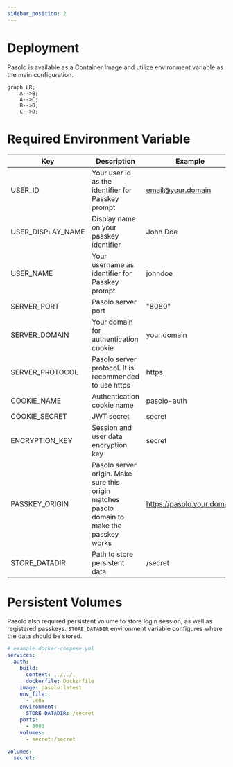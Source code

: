 ```yaml
---
sidebar_position: 2
---
```

# Deployment

Pasolo is available as a Container Image and utilize environment variable as the main configuration.

```mermaid
graph LR;
    A-->B;
    A-->C;
    B-->D;
    C-->D;
```

# Required Environment Variable

| Key | Description | Example |
| --- | --- | --- |
| USER_ID | Your user id as the identifier for Passkey prompt | email@your.domain |
| USER_DISPLAY_NAME | Display name on your passkey identifier | John Doe |
| USER_NAME | Your username as identifier for Passkey prompt | johndoe |
| SERVER_PORT | Pasolo server port | "8080" |
| SERVER_DOMAIN | Your domain for authentication cookie | your.domain |
| SERVER_PROTOCOL | Pasolo server protocol. It is recommended to use https | https |
| COOKIE_NAME | Authentication cookie name | pasolo-auth |
| COOKIE_SECRET | JWT secret | secret |
| ENCRYPTION_KEY | Session and user data encryption key | secret |
| PASSKEY_ORIGIN | Pasolo server origin. Make sure this origin matches pasolo domain to make the passkey works | https://pasolo.your.domain |
| STORE_DATADIR | Path to store persistent data | /secret |


# Persistent Volumes

Pasolo also required persistent volume to store login session, as well as registered passkeys. `STORE_DATADIR` environment variable configures where the data should be stored.

```yaml
# example docker-compose.yml
services:
  auth:
    build:
      context: ../../.
      dockerfile: Dockerfile
    image: pasolo:latest
    env_file:
      - .env
    environment:
      STORE_DATADIR: /secret
    ports:
      - 8080
    volumes:
      - secret:/secret

volumes:
  secret:
```